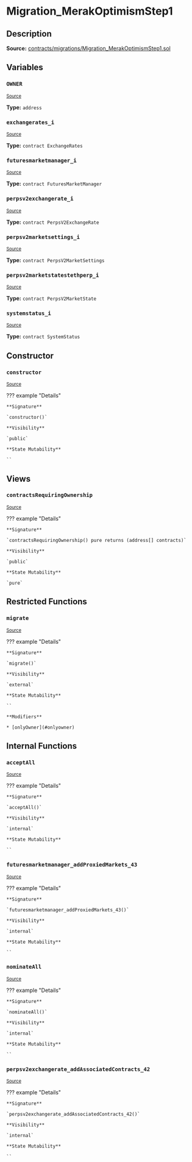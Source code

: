 # Migration_MerakOptimismStep1

## Description

**Source:** [contracts/migrations/Migration_MerakOptimismStep1.sol](https://github.com/Synthetixio/synthetix/tree/v2.97.3/contracts/migrations/Migration_MerakOptimismStep1.sol)

## Variables

### `OWNER`

<sub>[Source](https://github.com/Synthetixio/synthetix/tree/v2.97.3/contracts/migrations/Migration_MerakOptimismStep1.sol#L19)</sub>

**Type:** `address`

### `exchangerates_i`

<sub>[Source](https://github.com/Synthetixio/synthetix/tree/v2.97.3/contracts/migrations/Migration_MerakOptimismStep1.sol#L40)</sub>

**Type:** `contract ExchangeRates`

### `futuresmarketmanager_i`

<sub>[Source](https://github.com/Synthetixio/synthetix/tree/v2.97.3/contracts/migrations/Migration_MerakOptimismStep1.sol#L34)</sub>

**Type:** `contract FuturesMarketManager`

### `perpsv2exchangerate_i`

<sub>[Source](https://github.com/Synthetixio/synthetix/tree/v2.97.3/contracts/migrations/Migration_MerakOptimismStep1.sol#L31)</sub>

**Type:** `contract PerpsV2ExchangeRate`

### `perpsv2marketsettings_i`

<sub>[Source](https://github.com/Synthetixio/synthetix/tree/v2.97.3/contracts/migrations/Migration_MerakOptimismStep1.sol#L37)</sub>

**Type:** `contract PerpsV2MarketSettings`

### `perpsv2marketstatestethperp_i`

<sub>[Source](https://github.com/Synthetixio/synthetix/tree/v2.97.3/contracts/migrations/Migration_MerakOptimismStep1.sol#L28)</sub>

**Type:** `contract PerpsV2MarketState`

### `systemstatus_i`

<sub>[Source](https://github.com/Synthetixio/synthetix/tree/v2.97.3/contracts/migrations/Migration_MerakOptimismStep1.sol#L26)</sub>

**Type:** `contract SystemStatus`

## Constructor

### `constructor`

<sub>[Source](https://github.com/Synthetixio/synthetix/tree/v2.97.3/contracts/migrations/Migration_MerakOptimismStep1.sol#L46)</sub>

??? example "Details"

    **Signature**

    `constructor()`

    **Visibility**

    `public`

    **State Mutability**

    ``

## Views

### `contractsRequiringOwnership`

<sub>[Source](https://github.com/Synthetixio/synthetix/tree/v2.97.3/contracts/migrations/Migration_MerakOptimismStep1.sol#L48)</sub>

??? example "Details"

    **Signature**

    `contractsRequiringOwnership() pure returns (address[] contracts)`

    **Visibility**

    `public`

    **State Mutability**

    `pure`

## Restricted Functions

### `migrate`

<sub>[Source](https://github.com/Synthetixio/synthetix/tree/v2.97.3/contracts/migrations/Migration_MerakOptimismStep1.sol#L58)</sub>

??? example "Details"

    **Signature**

    `migrate()`

    **Visibility**

    `external`

    **State Mutability**

    ``

    **Modifiers**

    * [onlyOwner](#onlyowner)

## Internal Functions

### `acceptAll`

<sub>[Source](https://github.com/Synthetixio/synthetix/tree/v2.97.3/contracts/migrations/Migration_MerakOptimismStep1.sol#L110)</sub>

??? example "Details"

    **Signature**

    `acceptAll()`

    **Visibility**

    `internal`

    **State Mutability**

    ``

### `futuresmarketmanager_addProxiedMarkets_43`

<sub>[Source](https://github.com/Synthetixio/synthetix/tree/v2.97.3/contracts/migrations/Migration_MerakOptimismStep1.sol#L135)</sub>

??? example "Details"

    **Signature**

    `futuresmarketmanager_addProxiedMarkets_43()`

    **Visibility**

    `internal`

    **State Mutability**

    ``

### `nominateAll`

<sub>[Source](https://github.com/Synthetixio/synthetix/tree/v2.97.3/contracts/migrations/Migration_MerakOptimismStep1.sol#L117)</sub>

??? example "Details"

    **Signature**

    `nominateAll()`

    **Visibility**

    `internal`

    **State Mutability**

    ``

### `perpsv2exchangerate_addAssociatedContracts_42`

<sub>[Source](https://github.com/Synthetixio/synthetix/tree/v2.97.3/contracts/migrations/Migration_MerakOptimismStep1.sol#L124)</sub>

??? example "Details"

    **Signature**

    `perpsv2exchangerate_addAssociatedContracts_42()`

    **Visibility**

    `internal`

    **State Mutability**

    ``
